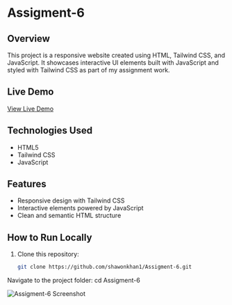 # Assigment-6

## Overview
This project is a responsive website created using HTML, Tailwind CSS, and JavaScript. It showcases interactive UI elements built with JavaScript and styled with Tailwind CSS as part of my assignment work.

## Live Demo
[View Live Demo](https://shawonkhan1.github.io/Assigment-6/)

## Technologies Used
- HTML5
- Tailwind CSS
- JavaScript

## Features
- Responsive design with Tailwind CSS
- Interactive elements powered by JavaScript
- Clean and semantic HTML structure

## How to Run Locally
1. Clone this repository:
   ```bash
   git clone https://github.com/shawonkhan1/Assigment-6.git


Navigate to the project folder:
cd Assigment-6


![Assigment-6 Screenshot](https://raw.githubusercontent.com/shawonkhan1/Assigment-6/main/assets/ss.png)

